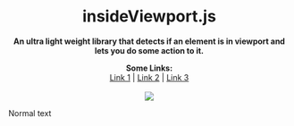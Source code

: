  <h1 align="center">insideViewport.js</h1>
 <p align="center">
  <b>An ultra light weight library that detects if an element is in viewport and lets you do some action to it.</b>
</p>

<p align="center">
  <b>Some Links:</b><br>
  <a href="#">Link 1</a> |
  <a href="#">Link 2</a> |
  <a href="#">Link 3</a>
  <br><br>
  <img src="http://s.4cdn.org/image/title/105.gif">
</p>

Normal text
